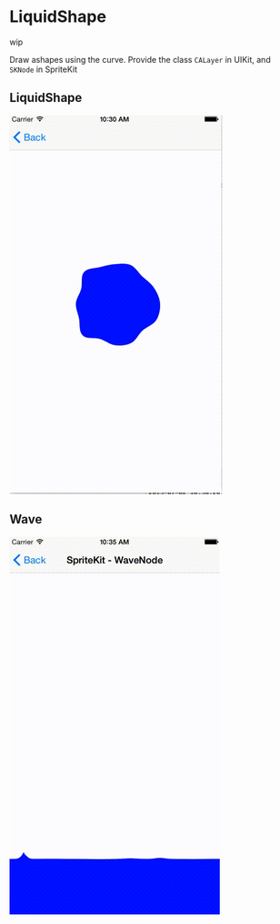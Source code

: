 # LiquidShape

wip

 Draw ashapes using the curve.
 Provide the class `CALayer` in UIKit, and `SKNode` in SpriteKit
 
## LiquidShape

![LiquidShape](./LiquidShape.gif)

## Wave

![Wave](./Wave.gif)
